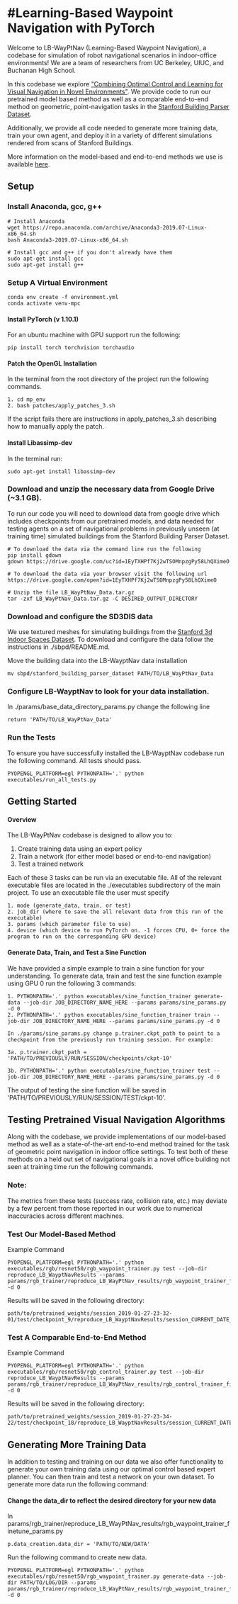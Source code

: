 #Learning-Based Waypoint Navigation with PyTorch
==========
Welcome to LB-WayPtNav (Learning-Based Waypoint Navigation), a codebase for simulation of robot navigational scenarios in indoor-office environments! We are a team of researchers from UC Berkeley, UIUC, and Buchanan High School.
 
In this codebase we explore ["Combining Optimal Control and Learning for Visual Navigation in Novel Environments"](https://smlbansal.github.io/LB-WayPtNav/). We provide code to run our pretrained model based method as well as a comparable end-to-end method on geometric, point-navigation tasks in the [Stanford Building Parser Dataset](http://buildingparser.stanford.edu/dataset.html).
 
Additionally, we provide all code needed to generate more training data, train your own agent, and deploy it in a variety of different simulations rendered from scans of Stanford Buildings.
 
More information on the model-based and end-to-end methods we use is available [here](https://smlbansal.github.io/LB-WayPtNav/).
 
 
## Setup
### Install Anaconda, gcc, g++
```
# Install Anaconda
wget https://repo.anaconda.com/archive/Anaconda3-2019.07-Linux-x86_64.sh
bash Anaconda3-2019.07-Linux-x86_64.sh
 
# Install gcc and g++ if you don't already have them
sudo apt-get install gcc
sudo apt-get install g++
```
 
### Setup A Virtual Environment
```
conda env create -f environment.yml
conda activate venv-mpc
```
 
#### Install PyTorch (v 1.10.1)
For an ubuntu machine with GPU support run the following:
```
pip install torch torchvision torchaudio
```
 
#### Patch the OpenGL Installation
In the terminal from the root directory of the project run the following commands.
```
1. cd mp_env
2. bash patches/apply_patches_3.sh
```
If the script fails there are instructions in apply_patches_3.sh describing how to manually apply the patch.
 
#### Install Libassimp-dev
In the terminal run:
```
sudo apt-get install libassimp-dev
```
 
### Download and unzip the necessary data from Google Drive (~3.1 GB).
To run our code you will need to download data from google drive which includes checkpoints from our pretrained models, and data needed for testing agents on a set of navigational problems in previously unseen (at training time) simulated buildings from the Stanford Building Parser Dataset.
```
# To download the data via the command line run the following
pip install gdown
gdown https://drive.google.com/uc?id=1EyTXHPf7Kj2wTSOMnpzgPy58LhQXimeO
 
# To download the data via your browser visit the following url
https://drive.google.com/open?id=1EyTXHPf7Kj2wTSOMnpzgPy58LhQXimeO
 
# Unzip the file LB_WayPtNav_Data.tar.gz
tar -zxf LB_WayPtNav_Data.tar.gz -C DESIRED_OUTPUT_DIRECTORY
```
 
### Download and configure the SD3DIS data
We use textured meshes for simulating buildings from the [Stanford 3d Indoor Spaces Dataset](http://buildingparser.stanford.edu/dataset.html). To download and configure the data follow the instructions in ./sbpd/README.md.
 
Move the building data into the LB-WayptNav data installation
```
mv sbpd/stanford_building_parser_dataset PATH/TO/LB_WayPtNav_Data
```
 
### Configure LB-WayptNav to look for your data installation.
In ./params/base_data_directory_params.py change the following line
```
return 'PATH/TO/LB_WayPtNav_Data'
```
 
### Run the Tests
To ensure you have successfully installed the LB-WayptNav codebase run the following command. All tests should pass.
```
PYOPENGL_PLATFORM=egl PYTHONPATH='.' python executables/run_all_tests.py
```
 
## Getting Started
#### Overview
The LB-WayPtNav codebase is designed to allow you to:
 
  1. Create training data using an expert policy
  2. Train a network (for either model based or end-to-end navigation)  
  3. Test a trained network
 
Each of these 3 tasks can be run via an executable file. All of the relevant executable files are located in the ./executables subdirectory of the main project. To use an executable file the user must specify
```
1. mode (generate_data, train, or test)
2. job_dir (where to save the all relevant data from this run of the executable)
3. params (which parameter file to use)
4. device (which device to run PyTorch on. -1 forces CPU, 0+ force the program to run on the corresponding GPU device)
```
#### Generate Data, Train, and Test a Sine Function
We have provided a simple example to train a sine function for your understanding. To generate data, train and test the sine function example using GPU 0 run the following 3 commands:
```
1. PYTHONPATH='.' python executables/sine_function_trainer generate-data --job-dir JOB_DIRECTORY_NAME_HERE --params params/sine_params.py -d 0
2. PYTHONPATH='.' python executables/sine_function_trainer train --job-dir JOB_DIRECTORY_NAME_HERE --params params/sine_params.py -d 0
 
In ./params/sine_params.py change p.trainer.ckpt_path to point to a checkpoint from the previously run training session. For example:
 
3a. p.trainer.ckpt_path = 'PATH/TO/PREVIOUSLY/RUN/SESSION/checkpoints/ckpt-10'
 
3b. PYTHONPATH='.' python executables/sine_function_trainer test --job-dir JOB_DIRECTORY_NAME_HERE --params params/sine_params.py -d 0
```
 
The output of testing the sine function will be saved in 'PATH/TO/PREVIOUSLY/RUN/SESSION/TEST/ckpt-10'.
 
## Testing Pretrained Visual Navigation Algorithms
 
Along with the codebase, we provide implementations of our model-based method as well as a state-of-the-art end-to-end method trained for the task of geometric point navigation in indoor office settings. To test both of these methods on a held out set of navigational goals in a novel office building not seen at training time run the following commands.
 
### Note:
The metrics from these tests (success rate, collision rate, etc.) may deviate by a few percent from those reported in our work due to numerical inaccuracies across different machines.
 
### Test Our Model-Based Method
Example Command
```
PYOPENGL_PLATFORM=egl PYTHONPATH='.' python executables/rgb/resnet50/rgb_waypoint_trainer.py test --job-dir reproduce_LB_WayptNavResults --params params/rgb_trainer/reproduce_LB_WayPtNav_results/rgb_waypoint_trainer_finetune_params.py -d 0
```
Results will be saved in the following directory:
 
```
path/to/pretrained_weights/session_2019-01-27-23-32-01/test/checkpoint_9/reproduce_LB_WayptNavResults/session_CURRENT_DATE_TIME/rgb_resnet50_nn_waypoint_simulator
```
 
### Test A Comparable End-to-End Method
Example Command
```
PYOPENGL_PLATFORM=egl PYTHONPATH='.' python executables/rgb/resnet50/rgb_control_trainer.py test --job-dir reproduce_LB_WayptNavResults --params params/rgb_trainer/reproduce_LB_WayPtNav_results/rgb_control_trainer_finetune_params.py -d 0
```
Results will be saved in the following directory:
```
path/to/pretrained_weights/session_2019-01-27-23-34-22/test/checkpoint_18/reproduce_LB_WayptNavResults/session_CURRENT_DATE_TIME/rgb_resnet50_nn_control_simulator
```
 
## Generating More Training Data
In addition to testing and training on our data we also offer functionality to generate your own training data using our optimal control based expert planner. You can then train and test a network on your own dataset. To generate more data run the following command:  
#### Change the data_dir to reflect the desired directory for your new data
In params/rgb_trainer/reproduce_LB_WayPtNav_results/rgb_waypoint_trainer_finetune_params.py
```
p.data_creation.data_dir = 'PATH/TO/NEW/DATA'
```
Run the following command to create new data.
```
PYOPENGL_PLATFORM=egl PYTHONPATH='.' python executables/rgb/resnet50/rgb_waypoint_trainer.py generate-data --job-dir PATH/TO/LOG/DIR --params params/rgb_trainer/reproduce_LB_WayPtNav_results/rgb_waypoint_trainer_finetune_params.py -d 0
```
